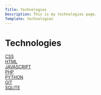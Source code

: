 ```yaml
---
Title: Technologies
Description: This is my technologies page.
Template: technologies
---
```

Technologies
==========================
<div class="box">
  <a href="/content/technology/css.md">CSS</a>
</div>

<div class="box two column">
  <a href="/content/technology/html">HTML</a>
</div>

<div class="box two column">
  <a href="/content/technology/javascript">JAVASCRIPT</a>
</div>

<div class="box">
  <a href="/content/technology/php">PHP</a>
</div>

<div class="box full">
  <a href="/content/technology/python">PYTHON</a>
</div>

<div class="box">
  <a href="/content/technology/git">GIT</a>
</div>

<div class="box two column">
  <a href="/content/technology/sqlite">SQLITE</a>
</div>